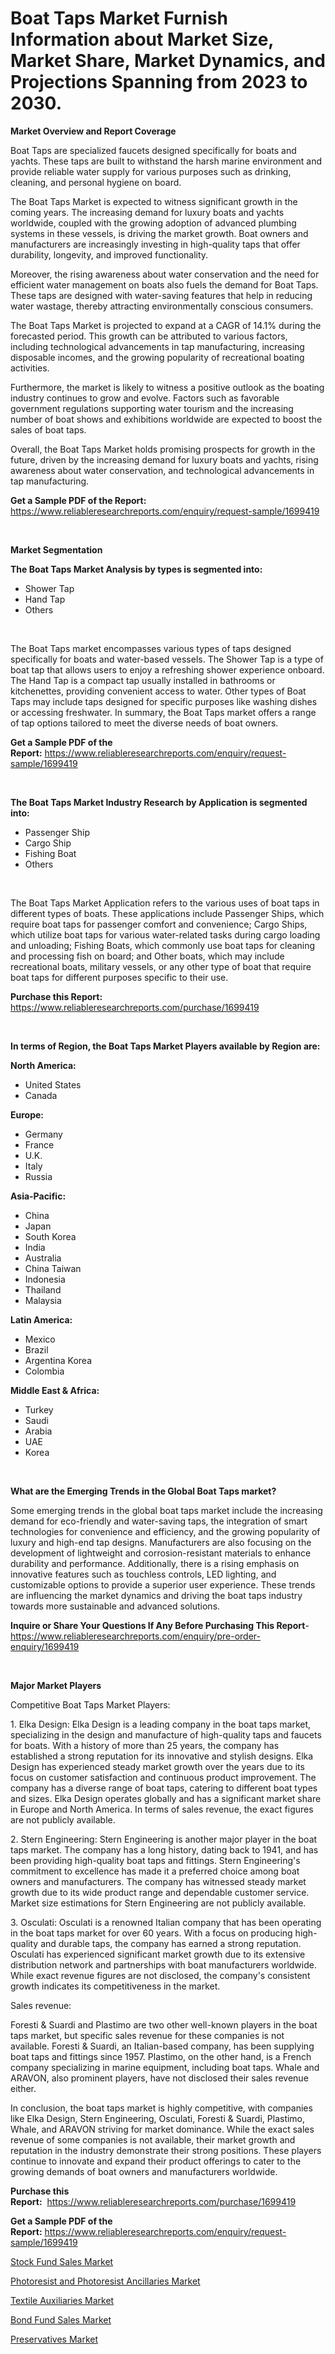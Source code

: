 <p><h1>Boat Taps Market Furnish Information about Market Size, Market Share, Market Dynamics, and Projections Spanning from 2023 to 2030.</h1></p><p><strong>Market Overview and Report Coverage</strong></p>
<p><p>Boat Taps are specialized faucets designed specifically for boats and yachts. These taps are built to withstand the harsh marine environment and provide reliable water supply for various purposes such as drinking, cleaning, and personal hygiene on board.</p><p>The Boat Taps Market is expected to witness significant growth in the coming years. The increasing demand for luxury boats and yachts worldwide, coupled with the growing adoption of advanced plumbing systems in these vessels, is driving the market growth. Boat owners and manufacturers are increasingly investing in high-quality taps that offer durability, longevity, and improved functionality.</p><p>Moreover, the rising awareness about water conservation and the need for efficient water management on boats also fuels the demand for Boat Taps. These taps are designed with water-saving features that help in reducing water wastage, thereby attracting environmentally conscious consumers.</p><p>The Boat Taps Market is projected to expand at a CAGR of 14.1% during the forecasted period. This growth can be attributed to various factors, including technological advancements in tap manufacturing, increasing disposable incomes, and the growing popularity of recreational boating activities.</p><p>Furthermore, the market is likely to witness a positive outlook as the boating industry continues to grow and evolve. Factors such as favorable government regulations supporting water tourism and the increasing number of boat shows and exhibitions worldwide are expected to boost the sales of boat taps.</p><p>Overall, the Boat Taps Market holds promising prospects for growth in the future, driven by the increasing demand for luxury boats and yachts, rising awareness about water conservation, and technological advancements in tap manufacturing.</p></p>
<p><strong>Get a Sample PDF of the Report:</strong> <a href="https://www.reliableresearchreports.com/enquiry/request-sample/1699419">https://www.reliableresearchreports.com/enquiry/request-sample/1699419</a></p>
<p>&nbsp;</p>
<p><strong>Market Segmentation</strong></p>
<p><strong>The Boat Taps Market Analysis by types is segmented into:</strong></p>
<p><ul><li>Shower Tap</li><li>Hand Tap</li><li>Others</li></ul></p>
<p>&nbsp;</p>
<p><p>The Boat Taps market encompasses various types of taps designed specifically for boats and water-based vessels. The Shower Tap is a type of boat tap that allows users to enjoy a refreshing shower experience onboard. The Hand Tap is a compact tap usually installed in bathrooms or kitchenettes, providing convenient access to water. Other types of Boat Taps may include taps designed for specific purposes like washing dishes or accessing freshwater. In summary, the Boat Taps market offers a range of tap options tailored to meet the diverse needs of boat owners.</p></p>
<p><strong>Get a Sample PDF of the Report:</strong>&nbsp;<a href="https://www.reliableresearchreports.com/enquiry/request-sample/1699419">https://www.reliableresearchreports.com/enquiry/request-sample/1699419</a></p>
<p>&nbsp;</p>
<p><strong>The Boat Taps Market Industry Research by Application is segmented into:</strong></p>
<p><ul><li>Passenger Ship</li><li>Cargo Ship</li><li>Fishing Boat</li><li>Others</li></ul></p>
<p>&nbsp;</p>
<p><p>The Boat Taps Market Application refers to the various uses of boat taps in different types of boats. These applications include Passenger Ships, which require boat taps for passenger comfort and convenience; Cargo Ships, which utilize boat taps for various water-related tasks during cargo loading and unloading; Fishing Boats, which commonly use boat taps for cleaning and processing fish on board; and Other boats, which may include recreational boats, military vessels, or any other type of boat that require boat taps for different purposes specific to their use.</p></p>
<p><strong>Purchase this Report:</strong>&nbsp; <a href="https://www.reliableresearchreports.com/purchase/1699419">https://www.reliableresearchreports.com/purchase/1699419</a></p>
<p>&nbsp;</p>
<p><strong>In terms of Region, the Boat Taps Market Players available by Region are:</strong></p>
<p>
    <p> <strong> North America: </strong>
        <ul>
            <li>United States</li>
            <li>Canada</li>
        </ul>
        </p> 
    <p> <strong> Europe: </strong>
        <ul>
            <li>Germany</li>
            <li>France</li>
            <li>U.K.</li>
            <li>Italy</li>
            <li>Russia</li>
        </ul>
        </p> 
    <p> <strong> Asia-Pacific: </strong>
        <ul>
            <li>China</li>
            <li>Japan</li>
            <li>South Korea</li>
            <li>India</li>
            <li>Australia</li>
            <li>China Taiwan</li>
            <li>Indonesia</li>
            <li>Thailand</li>
            <li>Malaysia</li>
        </ul>
        </p> 
    <p> <strong> Latin America: </strong>
        <ul>
            <li>Mexico</li>
            <li>Brazil</li>
            <li>Argentina Korea</li>
            <li>Colombia</li>
        </ul>
        </p> 
    <p> <strong> Middle East & Africa: </strong>
        <ul>
            <li>Turkey</li>
            <li>Saudi</li>
            <li>Arabia</li>
            <li>UAE</li>
            <li>Korea</li>
        </ul>
    </p>
    </p>
<p>&nbsp;</p>
<p><strong>What are the Emerging Trends in the Global Boat Taps market?</strong></p>
<p><p>Some emerging trends in the global boat taps market include the increasing demand for eco-friendly and water-saving taps, the integration of smart technologies for convenience and efficiency, and the growing popularity of luxury and high-end tap designs. Manufacturers are also focusing on the development of lightweight and corrosion-resistant materials to enhance durability and performance. Additionally, there is a rising emphasis on innovative features such as touchless controls, LED lighting, and customizable options to provide a superior user experience. These trends are influencing the market dynamics and driving the boat taps industry towards more sustainable and advanced solutions.</p></p>
<p><strong>Inquire or Share Your Questions If Any Before Purchasing This Report</strong>- <a href="https://www.reliableresearchreports.com/enquiry/pre-order-enquiry/1699419">https://www.reliableresearchreports.com/enquiry/pre-order-enquiry/1699419</a></p>
<p>&nbsp;</p>
<p><strong>Major Market Players</strong></p>
<p><p>Competitive Boat Taps Market Players:</p><p>1. Elka Design: Elka Design is a leading company in the boat taps market, specializing in the design and manufacture of high-quality taps and faucets for boats. With a history of more than 25 years, the company has established a strong reputation for its innovative and stylish designs. Elka Design has experienced steady market growth over the years due to its focus on customer satisfaction and continuous product improvement. The company has a diverse range of boat taps, catering to different boat types and sizes. Elka Design operates globally and has a significant market share in Europe and North America. In terms of sales revenue, the exact figures are not publicly available.</p><p>2. Stern Engineering: Stern Engineering is another major player in the boat taps market. The company has a long history, dating back to 1941, and has been providing high-quality boat taps and fittings. Stern Engineering's commitment to excellence has made it a preferred choice among boat owners and manufacturers. The company has witnessed steady market growth due to its wide product range and dependable customer service. Market size estimations for Stern Engineering are not publicly available.</p><p>3. Osculati: Osculati is a renowned Italian company that has been operating in the boat taps market for over 60 years. With a focus on producing high-quality and durable taps, the company has earned a strong reputation. Osculati has experienced significant market growth due to its extensive distribution network and partnerships with boat manufacturers worldwide. While exact revenue figures are not disclosed, the company's consistent growth indicates its competitiveness in the market.</p><p>Sales revenue:</p><p>Foresti & Suardi and Plastimo are two other well-known players in the boat taps market, but specific sales revenue for these companies is not available. Foresti & Suardi, an Italian-based company, has been supplying boat taps and fittings since 1957. Plastimo, on the other hand, is a French company specializing in marine equipment, including boat taps. Whale and ARAVON, also prominent players, have not disclosed their sales revenue either.</p><p>In conclusion, the boat taps market is highly competitive, with companies like Elka Design, Stern Engineering, Osculati, Foresti & Suardi, Plastimo, Whale, and ARAVON striving for market dominance. While the exact sales revenue of some companies is not available, their market growth and reputation in the industry demonstrate their strong positions. These players continue to innovate and expand their product offerings to cater to the growing demands of boat owners and manufacturers worldwide.</p></p>
<p><strong>Purchase this Report:</strong>&nbsp;&nbsp;<a href="https://www.reliableresearchreports.com/purchase/1699419">https://www.reliableresearchreports.com/purchase/1699419</a></p>
<p></p>
<p><strong>Get a Sample PDF of the Report:</strong>&nbsp;<a href="https://www.reliableresearchreports.com/enquiry/request-sample/1699419">https://www.reliableresearchreports.com/enquiry/request-sample/1699419</a></p>
<p><p><a href="https://medium.com/@ashleyhills1920/stock-fund-sales-market-size-and-market-trends-complete-industry-overview-2023-to-2030-a2f3047f2dec">Stock Fund Sales Market</a></p><p><a href="https://www.linkedin.com/pulse/photoresist-ancillaries-market-challenges-opportunities-growth-wxdke/">Photoresist and Photoresist Ancillaries Market</a></p><p><a href="https://www.linkedin.com/pulse/textile-auxiliaries-market-insights-players-forecast-till-5bcre/">Textile Auxiliaries Market</a></p><p><a href="https://medium.com/@zitakuvalis/bond-fund-sales-market-size-market-outlook-and-market-forecast-2023-to-2030-4e54ad4fe618">Bond Fund Sales Market</a></p><p><a href="https://www.linkedin.com/pulse/preservatives-market-size-growth-forecast-from-2023-2030-i0dsc/">Preservatives Market</a></p></p>